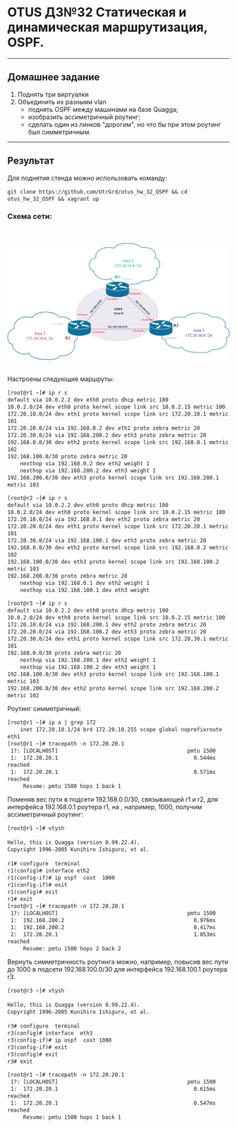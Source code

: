 # OTUS ДЗ№32  Статическая и динамическая маршрутизация, OSPF. #
-----------------------------------------------------------------------
## Домашнее задание ##

1. Поднять три виртуалки
2. Объединить их разными vlan
    * поднять OSPF между машинами на базе Quagga;
    * изобразить ассиметричный роутинг;
    * сделать один из линков "дорогим", но что бы при этом роутинг был симметричным.
-----------------------------------------------------------------------
## Результат ##

Для поднятия стенда можно использовать команду:
```
git clone https://github.com/UtrGrd/otus_hw_32_OSPF && cd otus_hw_32_OSPF && vagrant up
```

### Схема сети: ###
<br/><br/>
 ![Image 1](https://raw.githubusercontent.com/UtrGrd/otus_hw_32_OSPF/da4f9a74f1a52474588260cfe0327b0f2aa80510/ospf.png) <br/><br/>

 
Настроены следующие маршруты:
```
[root@r1 ~]# ip r s
default via 10.0.2.2 dev eth0 proto dhcp metric 100 
10.0.2.0/24 dev eth0 proto kernel scope link src 10.0.2.15 metric 100 
172.20.10.0/24 dev eth1 proto kernel scope link src 172.20.10.1 metric 101 
172.20.20.0/24 via 192.168.0.2 dev eth2 proto zebra metric 20 
172.20.30.0/24 via 192.168.200.2 dev eth3 proto zebra metric 20 
192.168.0.0/30 dev eth2 proto kernel scope link src 192.168.0.1 metric 102 
192.168.100.0/30 proto zebra metric 20 
	nexthop via 192.168.0.2 dev eth2 weight 1 
	nexthop via 192.168.200.2 dev eth3 weight 1 
192.168.200.0/30 dev eth3 proto kernel scope link src 192.168.200.1 metric 103
```
```
[root@r2 ~]# ip r s
default via 10.0.2.2 dev eth0 proto dhcp metric 100 
10.0.2.0/24 dev eth0 proto kernel scope link src 10.0.2.15 metric 100 
172.20.10.0/24 via 192.168.0.1 dev eth2 proto zebra metric 20 
172.20.20.0/24 dev eth1 proto kernel scope link src 172.20.20.1 metric 101 
172.20.30.0/24 via 192.168.100.1 dev eth3 proto zebra metric 20 
192.168.0.0/30 dev eth2 proto kernel scope link src 192.168.0.2 metric 102 
192.168.100.0/30 dev eth3 proto kernel scope link src 192.168.100.2 metric 103 
192.168.200.0/30 proto zebra metric 20 
	nexthop via 192.168.0.1 dev eth2 weight 1 
	nexthop via 192.168.100.1 dev eth3 weight 
```  
```
[root@r3 ~]# ip r s
default via 10.0.2.2 dev eth0 proto dhcp metric 100 
10.0.2.0/24 dev eth0 proto kernel scope link src 10.0.2.15 metric 100 
172.20.10.0/24 via 192.168.200.1 dev eth2 proto zebra metric 20 
172.20.20.0/24 via 192.168.100.2 dev eth3 proto zebra metric 20 
172.20.30.0/24 dev eth1 proto kernel scope link src 172.20.30.1 metric 101 
192.168.0.0/30 proto zebra metric 20 
	nexthop via 192.168.200.1 dev eth2 weight 1 
	nexthop via 192.168.100.2 dev eth3 weight 1 
192.168.100.0/30 dev eth3 proto kernel scope link src 192.168.100.1 metric 103 
192.168.200.0/30 dev eth2 proto kernel scope link src 192.168.200.2 metric 102 
```
Роутинг симметричный:
```
[root@r1 ~]# ip a | grep 172
    inet 172.20.10.1/24 brd 172.20.10.255 scope global noprefixroute eth1
[root@r1 ~]# tracepath -n 172.20.20.1
 1?: [LOCALHOST]                                         pmtu 1500
 1:  172.20.20.1                                           0.544ms reached
 1:  172.20.20.1                                           0.571ms reached
     Resume: pmtu 1500 hops 1 back 1 
```

Поменяв вес пути в подсети 192.168.0.0/30, связывающей r1 и r2, для интерфейса 192.168.0.1 роутера r1, на , например, 1000, получим ассиметричный роутинг:
```
[root@r1 ~]# vtysh

Hello, this is Quagga (version 0.99.22.4).
Copyright 1996-2005 Kunihiro Ishiguro, et al.

r1# configure  terminal 
r1(config)# interface eth2
r1(config-if)# ip ospf  cost  1000
r1(config-if)# exit
r1(config)# exit
r1# exit
[root@r1 ~]# tracepath -n 172.20.20.1
 1?: [LOCALHOST]                                         pmtu 1500
 1:  192.168.200.2                                         0.976ms 
 1:  192.168.200.2                                         0.417ms 
 2:  172.20.20.1                                           1.053ms reached
     Resume: pmtu 1500 hops 2 back 2 
```
Вернуть симметричность роутинга можно, например, повысив вес пути до 1000 в подсети 192.168.100.0/30 для интерфейса 192.168.100.1 роутера r3.
```
[root@r3 ~]# vtysh 

Hello, this is Quagga (version 0.99.22.4).
Copyright 1996-2005 Kunihiro Ishiguro, et al.

r3# configure  terminal  
r3(config)# interface  eth3
r3(config-if)# ip ospf  cost 1000
r3(config-if)# exit
r3(config)# exit
r3# exit
```
```
[root@r1 ~]# tracepath -n 172.20.20.1
 1?: [LOCALHOST]                                         pmtu 1500
 1:  172.20.20.1                                           0.615ms reached
 1:  172.20.20.1                                           0.547ms reached
     Resume: pmtu 1500 hops 1 back 1 
```
